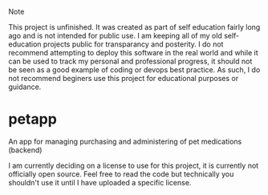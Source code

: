 > [!NOTE]
> This project is unfinished.
> It was created as part of self education fairly long ago and is not intended for public use.
> I am keeping all of my old self-education projects public for transparancy and posterity.
> I do not recommend attempting to deploy this software in the real world and while it can be
> used to track my personal and professional progress, it should not be seen as a good example
> of coding or devops best practice. As such, I do not recommend beginers use this project for
> educational purposes or guidance.

# petapp
An app for managing purchasing and administering of pet medications (backend)

I am currently deciding on a license to use for this project, it is currently not officially open source. Feel free to read the code but technically you shouldn't use it until I have uploaded a specific license.
